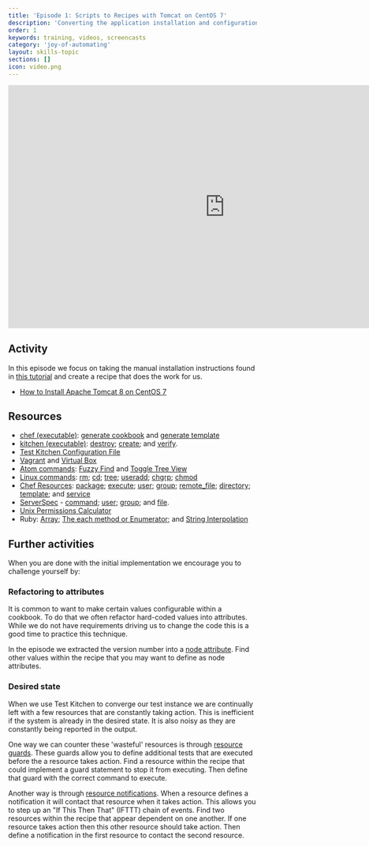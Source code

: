 ```yaml
---
title: 'Episode 1: Scripts to Recipes with Tomcat on CentOS 7'
description: 'Converting the application installation and configuration instructions into tested recipes. In this episode we initially install Tomcat onto CentOS 7.'
order: 1
keywords: training, videos, screencasts
category: 'joy-of-automating'
layout: skills-topic
sections: []
icon: video.png
---
```


<iframe width="877" height="493" src="https://www.youtube.com/embed/FOYc_SGWE-0?list=PL11cZfNdwNyORJfIYA8t07PRMchyDXIjq" frameborder="0" allowfullscreen></iframe>
<p/>

## Activity

In this episode we focus on taking the manual installation instructions found in [this tutorial](https://www.digitalocean.com/community/tutorials/how-to-install-apache-tomcat-8-on-centos-7) and create a recipe that does the work for us.

* [How to Install Apache Tomcat 8 on CentOS 7](https://www.digitalocean.com/community/tutorials/how-to-install-apache-tomcat-8-on-centos-7)

## Resources

* [chef (executable)](https://docs.chef.io/ctl_chef.html): [generate cookbook](https://docs.chef.io/ctl_chef.html#chef-generate-cookbook) and [generate template](https://docs.chef.io/ctl_chef.html#chef-generate-template)
* [kitchen (executable)](https://docs.chef.io/ctl_kitchen.html): [destroy](https://docs.chef.io/ctl_kitchen.html#kitchen-destroy); [create](https://docs.chef.io/ctl_kitchen.html#kitchen-create); and [verify](https://docs.chef.io/ctl_kitchen.html#kitchen-verify).
* [Test Kitchen Configuration File](https://docs.chef.io/config_yml_kitchen.html)
* [Vagrant](https://docs.chef.io/plugin_kitchen_vagrant.html) and [Virtual Box](https://www.vagrantup.com/docs/virtualbox/)
* [Atom commands](http://flight-manual.atom.io/): [Fuzzy Find](http://flight-manual.atom.io/getting-started/sections/atom-basics/) and [Toggle Tree View](http://flight-manual.atom.io/getting-started/sections/atom-basics/)
* [Linux commands](http://www.mediacollege.com/linux/command/linux-command.html): [rm](http://www.mediacollege.com/cgi-bin/man/page.cgi?topic=rm); [cd](http://www.rapidtables.com/code/linux/cd.htm); [tree](http://www.computerhope.com/unix/tree.htm); [useradd](http://www.mediacollege.com/cgi-bin/man/page.cgi?topic=useradd); [chgrp](http://www.mediacollege.com/cgi-bin/man/page.cgi?topic=chgrp); [chmod](http://www.mediacollege.com/cgi-bin/man/page.cgi?topic=chmod)
* [Chef Resources](https://docs.chef.io/resources.html): [package](https://docs.chef.io/resource_package.html); [execute](https://docs.chef.io/resource_execute.html); [user](https://docs.chef.io/resource_user.html); [group](https://docs.chef.io/resource_group.html); [remote_file](https://docs.chef.io/resource_remote_file.html); [directory](https://docs.chef.io/resource_directory.html); [template](https://docs.chef.io/resource_template.html); and [service](https://docs.chef.io/resource_service.html)
* [ServerSpec](http://serverspec.org/) - [command](http://serverspec.org/resource_types.html#command); [user](http://serverspec.org/resource_types.html#user); [group](http://serverspec.org/resource_types.html#group); and [file](http://serverspec.org/resource_types.html#file).
* [Unix Permissions Calculator](http://permissions-calculator.org/)
* Ruby: [Array](http://www.rubydoc.info/stdlib/core/2.1.6/Array); [The each method or Enumerator](http://www.rubydoc.info/stdlib/core/2.1.6/Enumerator); and [String Interpolation](https://en.wikibooks.org/wiki/Ruby_Programming/Syntax/Literals#Interpolation)

## Further activities

When you are done with the initial implementation we encourage you to challenge yourself by:

### Refactoring to attributes

It is common to want to make certain values configurable within a cookbook. To do that we often refactor hard-coded values into attributes. While we do not have requirements driving us to change the code this is a good time to practice this technique.

In the episode we extracted the version number into a [node attribute](https://docs.chef.io/attributes.html#attribute-files). Find other values within the recipe that you may want to define as node attributes.

### Desired state

When we use Test Kitchen to converge our test instance we are continually left with a few resources that are constantly taking action. This is inefficient if the system is already in the desired state. It is also noisy as they are constantly being reported in the output.

One way we can counter these 'wasteful' resources is through [resource guards](https://docs.chef.io/resources.html#guards). These guards allow you to define additional tests that are executed before the a resource takes action. Find a resource within the recipe that could implement a guard statement to stop it from executing. Then define that guard with the correct command to execute.

Another way is through [resource notifications](https://docs.chef.io/resources.html#notifications). When a resource defines a notification it will contact that resource when it takes action. This allows you to step up an "If This Then That" (IFTTT) chain of events. Find two resources within the recipe that appear dependent on one another. If one resource takes action then this other resource should take action. Then define a notification in the first resource to contact the second resource.
